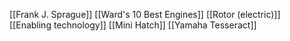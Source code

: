[[Frank J. Sprague]]
[[Ward's 10 Best Engines]]
[[Rotor (electric)]]
[[Enabling technology]]
[[Mini Hatch]]
[[Yamaha Tesseract]]
